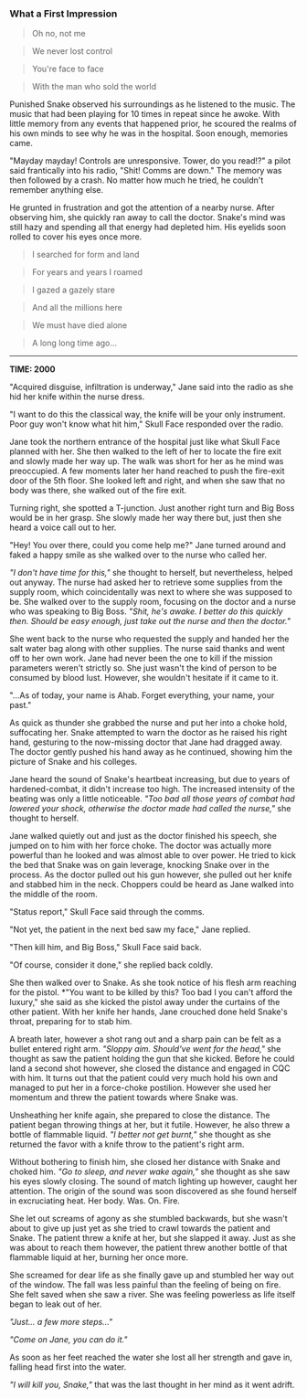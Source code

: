 ### What a First Impression

> Oh no, not me

> We never lost control

> You're face to face

> With the man who sold the world

Punished Snake observed his surroundings as he listened to the music. The music that had been playing for 10 times in repeat since he awoke. With little memory from any events that happened prior, he scoured the realms of his own minds to see why he was in the hospital. Soon enough, memories came.

"Mayday mayday! Controls are unresponsive. Tower, do you read!?" a pilot said frantically into his radio, "Shit! Comms are down." The memory was then followed by a crash. No matter how much he tried, he couldn't remember anything else.

He grunted in frustration and got the attention of a nearby nurse. After observing him, she quickly ran away to call the doctor. Snake's mind was still hazy and spending all that energy had depleted him. His eyelids soon rolled to cover his eyes once more.

> I searched for form and land

> For years and years I roamed

> I gazed a gazely stare

> And all the millions here

> We must have died alone

> A long long time ago...

---

**TIME: 2000**

"Acquired disguise, infiltration is underway," Jane said into the radio as she hid her knife within the nurse dress.

"I want to do this the classical way, the knife will be your only instrument. Poor guy won't know what hit him," Skull Face responded over the radio.

Jane took the northern entrance of the hospital just like what Skull Face planned with her. She then walked to the left of her to locate the fire exit and slowly made her way up. The walk was short for her as he mind was preoccupied. A few moments later her hand reached to push the fire-exit door of the 5th floor. She looked left and right, and when she saw that no body was there, she walked out of the fire exit.

Turning right, she spotted a T-junction. Just another right turn and Big Boss would be in her grasp. She slowly made her way there but, just then she heard a voice call out to her.

"Hey! You over there, could you come help me?" Jane turned around and faked a happy smile as she walked over to the nurse who called her.

*"I don't have time for this,"* she thought to herself, but nevertheless, helped out anyway. The nurse had asked her to retrieve some supplies from the supply room, which coincidentally was next to where she was supposed to be. She walked over to the supply room, focusing on the doctor and a nurse who was speaking to Big Boss. *"Shit, he's awake. I better do this quickly then. Should be easy enough, just take out the nurse and then the doctor."*

She went back to the nurse who requested the supply and handed her the salt water bag along with other supplies. The nurse said thanks and went off to her own work. Jane had never been the one to kill if the mission parameters weren't strictly so. She just wasn't the kind of person to be consumed by blood lust. However, she wouldn't hesitate if it came to it.

"...As of today, your name is Ahab. Forget everything, your name, your past."

As quick as thunder she grabbed the nurse and put her into a choke hold, suffocating her. Snake attempted to warn the doctor as he raised his right hand, gesturing to the now-missing doctor that Jane had dragged away. The doctor gently pushed his hand away as he continued, showing him the picture of Snake and his colleges.

Jane heard the sound of Snake's heartbeat increasing, but due to years of hardened-combat, it didn't increase too high. The increased intensity of the beating was only a little noticeable. *"Too bad all those years of combat had lowered your shock, otherwise the doctor made had called the nurse,"* she thought to herself.

Jane walked quietly out and just as the doctor finished his speech, she jumped on to him with her force choke. The doctor was actually more powerful than he looked and was almost able to over power. He tried to kick the bed that Snake was on gain leverage, knocking Snake over in the process. As the doctor pulled out his gun however, she pulled out her knife and stabbed him in the neck. Choppers could be heard as Jane walked into the middle of the room.

"Status report," Skull Face said through the comms.

"Not yet, the patient in the next bed saw my face," Jane replied.

"Then kill him, and Big Boss," Skull Face said back.

"Of course, consider it done," she replied back coldly.

She then walked over to Snake. As she took notice of his flesh arm reaching for the pistol. *"You want to be killed by this? Too bad I you can't afford the luxury," she said as she kicked the pistol away under the curtains of the other patient. With her knife her hands, Jane crouched done held Snake's throat, preparing for to stab him.

A breath later, however a shot rang out and a sharp pain can be felt as a bullet entered right arm. *"Sloppy aim. Should've went for the head,"* she thought as saw the patient holding the gun that she kicked. Before he could land a second shot however, she closed the distance and engaged in CQC with him. It turns out that the patient could very much hold his own and managed to put her in a force-choke postilion. However she used her momentum and threw the patient towards where Snake was. 

Unsheathing her knife again, she prepared to close the distance. The patient began throwing things at her, but it futile. However, he also threw a bottle of flammable liquid. *"I better not get burnt,"* she thought as she returned the favor with a knife throw to the patient's right arm.

Without bothering to finish him, she closed her distance with Snake and choked him. *"Go to sleep, and never wake again,"* she thought as she saw his eyes slowly closing. The sound of match lighting up however, caught her attention. The origin of the sound was soon discovered as she found herself in excruciating heat. Her body. Was. On. Fire.

She let out screams of agony as she stumbled backwards, but she wasn't about to give up just yet as she tried to crawl towards the patient and Snake. The patient threw a knife at her, but she slapped it away. Just as she was about to reach them however, the patient threw another bottle of that flammable liquid at her, burning her once more. 

She screamed for dear life as she finally gave up and stumbled her way out of the window. The fall was less painful than the feeling of being on fire. She felt saved when she saw a river. She was feeling powerless as life itself began to leak out of her.

*"Just... a few more steps..."*

*"Come on Jane, you can do it."*

As soon as her feet reached the water she lost all her strength and gave in, falling head first into the water.

*"I will kill you, Snake,"* that was the last thought in her mind as it went adrift.
